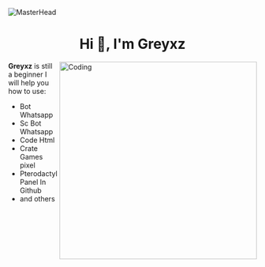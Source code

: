 ![MasterHead](https://telegra.ph/file/711b076d7c218c5da5d75.jpg)

<h1 align="center">Hi 👋, I'm Greyxz</h1>

<img align="right" alt="Coding" width="400" src="https://telegra.ph/file/9a7bfa57c1e13d07d9bd1.jpg">
<p align="left"> 

**Greyxz** is still a beginner 
I will help you how to use:
- Bot Whatsapp
- Sc Bot Whatsapp
- Code Html
- Crate Games pixel
- Pterodactyl Panel In Github 
- and others


